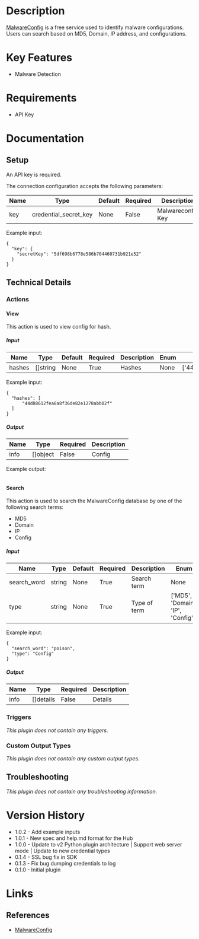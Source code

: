 # Description

[MalwareConfig](https://malwareconfig.com/) is a free service used to identify malware configurations.
Users can search based on MD5, Domain, IP address, and configurations.

# Key Features

* Malware Detection

# Requirements

* API Key

# Documentation

## Setup

An API key is required.

The connection configuration accepts the following parameters:

|Name|Type|Default|Required|Description|Enum|Example|
|----|----|-------|--------|-----------|----|-------|
|key|credential_secret_key|None|False|Malwareconfig Key|None|5df698b6778e586b704460731b921e52|

Example input:

```
{
  "key": {
    "secretKey": "5df698b6778e586b704460731b921e52"
  }
}
```

## Technical Details

### Actions

#### View

This action is used to view config for hash.

##### Input

|Name|Type|Default|Required|Description|Enum|Example|
|----|----|-------|--------|-----------|----|-------|
|hashes|[]string|None|True|Hashes|None|['44d88612fea8a8f36de82e1278abb02f']|

Example input:

```
{
  "hashes": [
      "44d88612fea8a8f36de82e1278abb02f"
  ]
}
```

##### Output

|Name|Type|Required|Description|
|----|----|--------|-----------|
|info|[]object|False|Config|

Example output:

```
```

#### Search

This action is used to search the MalwareConfig database by one of the following search terms:

* MD5
* Domain
* IP
* Config

##### Input

|Name|Type|Default|Required|Description|Enum|Example|
|----|----|-------|--------|-----------|----|-------|
|search_word|string|None|True|Search term|None|poison|
|type|string|None|True|Type of term|['MD5', 'Domain', 'IP', 'Config']|Config|

Example input:

```
{
  "search_word": "poison",
  "type": "Config"
}
```

##### Output

|Name|Type|Required|Description|
|----|----|--------|-----------|
|info|[]details|False|Details|

### Triggers

_This plugin does not contain any triggers._

### Custom Output Types

_This plugin does not contain any custom output types._

## Troubleshooting

_This plugin does not contain any troubleshooting information._

# Version History

* 1.0.2 - Add example inputs
* 1.0.1 - New spec and help.md format for the Hub
* 1.0.0 - Update to v2 Python plugin architecture | Support web server mode | Update to new credential types
* 0.1.4 - SSL bug fix in SDK
* 0.1.3 - Fix bug dumping credentials to log
* 0.1.0 - Initial plugin

# Links

## References

* [MalwareConfig](https://malwareconfig.com/)

